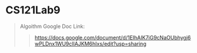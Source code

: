 # CS121Lab9


> Algoithm Google Doc Link:
> > https://docs.google.com/document/d/1EIhAIK7iG9cNaOUbhygj6wPLDnx1WU9clIAJKM6hIxs/edit?usp=sharing
